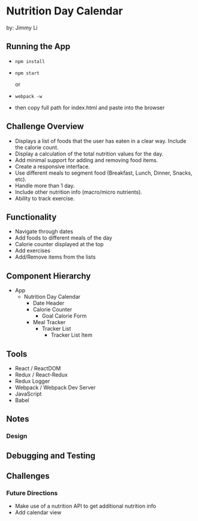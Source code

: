 # Nutrition Day Calendar
by: Jimmy Li

## Running the App
* `npm install`
* `npm start`

  or

* `webpack -w`
* then copy full path for index.html and paste into the browser

## Challenge Overview
* Displays a list of foods that the user has eaten in a clear way. Include the calorie count.
* Display a calculation of the total nutrition values for the day.
* Add minimal support for adding and removing food items.
* Create a responsive interface.
* Use different meals to segment food (Breakfast, Lunch, Dinner, Snacks, etc).
* Handle more than 1 day.
* Include other nutrition info (macro/micro nutrients).
* Ability to track exercise.

## Functionality
* Navigate through dates
* Add foods to different meals of the day
* Calorie counter displayed at the top
* Add exercises
* Add/Remove items from the lists

## Component Hierarchy
* App
  * Nutrition Day Calendar
    * Date Header
    * Calorie Counter
      * Goal Calorie Form
    * Meal Tracker
      * Tracker List
        * Tracker List Item

## Tools
* React / ReactDOM
* Redux / React-Redux
* Redux Logger
* Webpack / Webpack Dev Server
* JavaScript
* Babel

## Notes
### Design


## Debugging and Testing

## Challenges


### Future Directions
* Make use of a nutrition API to get additional nutrition info
* Add calendar view
